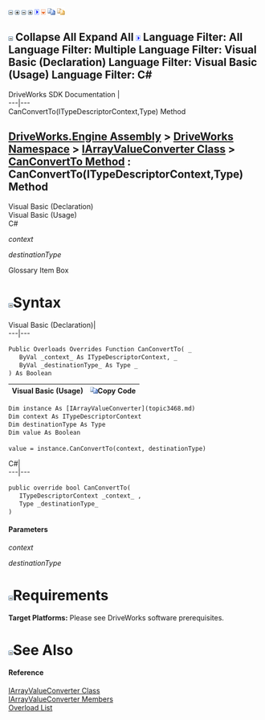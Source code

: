 ![](dotnetimages/collapse.gif) ![](dotnetimages/expand.gif) ![](dotnetimages/collapse.gif) ![](dotnetimages/expand.gif) ![](dotnetimages/drpdown.gif) ![](dotnetimages/drpdown_orange.gif) ![](dotnetimages/copycode.gif) ![](dotnetimages/copycodeHighlight.gif)

![](dotnetimages/collapse.gif) Collapse All Expand All ![](dotnetimages/drpdown.gif) Language Filter: All  Language Filter: Multiple  Language Filter: Visual Basic (Declaration) Language Filter: Visual Basic (Usage) Language Filter: C#  
---  
DriveWorks SDK Documentation  |   
---|---  
CanConvertTo(ITypeDescriptorContext,Type) Method   
  
[DriveWorks.Engine Assembly](topic2156.md) > [DriveWorks Namespace](topic2159.md) > [IArrayValueConverter Class](topic3468.md) > [CanConvertTo Method](topic3477.md) : CanConvertTo(ITypeDescriptorContext,Type) Method  
---  
  
Visual Basic (Declaration)    
Visual Basic (Usage)    
C# 

_context_
    

_destinationType_
    

Glossary Item Box

# ![](dotnetimages/collapse.gif)Syntax

Visual Basic (Declaration)|   
---|---  
      
    
    Public Overloads Overrides Function CanConvertTo( _
       ByVal _context_ As ITypeDescriptorContext, _
       ByVal _destinationType_ As Type _
    ) As Boolean  
  
Visual Basic (Usage)| ![](dotnetimages/copycode.gif)Copy Code  
---|---  
      
    
    Dim instance As [IArrayValueConverter](topic3468.md)
    Dim context As ITypeDescriptorContext
    Dim destinationType As Type
    Dim value As Boolean
     
    value = instance.CanConvertTo(context, destinationType)  
  
C#|   
---|---  
      
    
    public override bool CanConvertTo( 
       ITypeDescriptorContext _context_ ,
       Type _destinationType_
    )  
  
#### Parameters

 _context_
    
_destinationType_
    

# ![](dotnetimages/collapse.gif)Requirements

**Target Platforms:** Please see DriveWorks software prerequisites.

# ![](dotnetimages/collapse.gif)See Also

#### Reference

[IArrayValueConverter Class](topic3468.md)   
[IArrayValueConverter Members](topic3469.md)   
[Overload List](topic3477.md)


